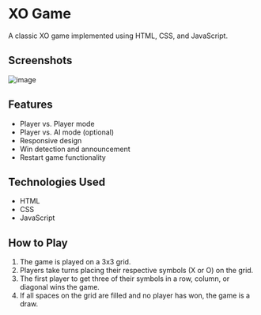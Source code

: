 # XO Game

A classic XO game implemented using HTML, CSS, and JavaScript.

## Screenshots

![image](https://github.com/PoulavBhowmick03/Dev-Geeks/assets/133862694/d8b86738-4161-4adc-83db-0f0ee72e25e1)

## Features

- Player vs. Player mode
- Player vs. AI mode (optional)
- Responsive design
- Win detection and announcement
- Restart game functionality

## Technologies Used

- HTML
- CSS
- JavaScript

## How to Play

1. The game is played on a 3x3 grid.
2. Players take turns placing their respective symbols (X or O) on the grid.
3. The first player to get three of their symbols in a row, column, or diagonal wins the game.
4. If all spaces on the grid are filled and no player has won, the game is a draw.

